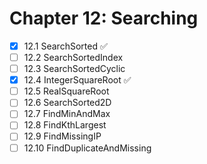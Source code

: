 # Chapter 12: Searching

- [x] 12.1 SearchSorted ✅
- [ ] 12.2 SearchSortedIndex
- [ ] 12.3 SearchSortedCyclic
- [x] 12.4 IntegerSquareRoot ✅
- [ ] 12.5 RealSquareRoot
- [ ] 12.6 SearchSorted2D
- [ ] 12.7 FindMinAndMax
- [ ] 12.8 FindKthLargest
- [ ] 12.9 FindMissingIP
- [ ] 12.10 FindDuplicateAndMissing
